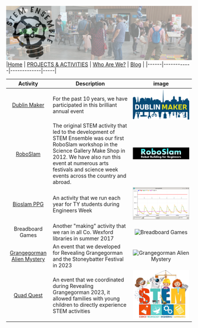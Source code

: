 ![STEM Ensemble Banner](stemensemblebanner.svg)
|[Home](README.md) | [PROJECTS & ACTIVITIES](ACTIVITIES.md) | [Who Are We?](WHOAREWE.md) |  [Blog](BLOG.md) |
|------|------------|-------------|-----|

|Activity          | Description                                    | image                   |    
|:----------------:|------------------------------------------------|:-----------------------:|
|[Dublin Maker](http://www.dublinmaker.ie)|For the past 10 years, we have participated in this brilliant annual event|![Dublin Maker](dublinmaker.png)|
|[RoboSlam](https://roboslam.wordpress.com)|The original STEM activity that led to the development of STEM Ensemble was our first RoboSlam workshop in the Science Gallery Make Shop in 2012. We have also run this event at numerous arts festivals and science week events across the country and abroad. |![Roboslam](roboslam.png)|
|[Bioslam PPG](https://roboslam.wordpress.com/bioslam-ppg/)|An activity that we run each year for TY students during Engineers Week|![Bioslam PPG](bioslam.jpg)|
|Breadboard Games|Another "making" activity that we ran in all Co. Wexford libraries in summer 2017|![Breadboard Games](bbgames.jpg)|
|[Grangegorman Alien Mystery](https://www.eventbrite.ie/e/grangegorman-alien-mystery-tickets-653912308317?aff=oddtdtcreator)| An event that we developed for Revealing Grangegorman and the Stoneybatter Festival in 2023|![Grangegorman Alien Mystery](ggalien.png)|
|[Quad Quest](https://www.tudublin.ie/explore/faculties-and-schools/engineering-built-environment/electrical-and-electronic-engineering/news-events-awards/news/revealing-grangegorman-family-day---alien-mystery.html)| An event that we coordinated during Revealing Grangegorman 2023, it allowed families with young children to directly experience STEM activities|![Quad Quest](quadquest.png)|

